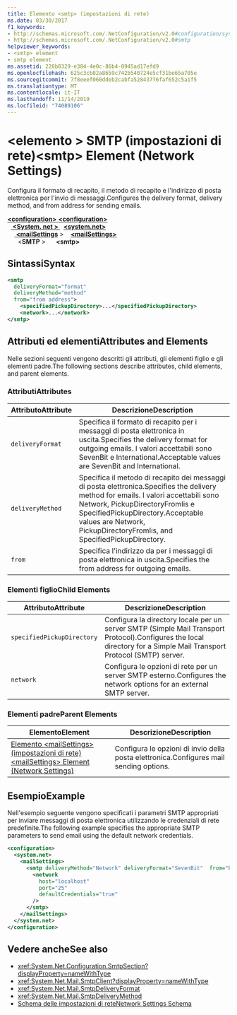 ```yaml
---
title: Elemento <smtp> (impostazioni di rete)
ms.date: 03/30/2017
f1_keywords:
- http://schemas.microsoft.com/.NetConfiguration/v2.0#configuration/system.net/mailSettings/smtp
- http://schemas.microsoft.com/.NetConfiguration/v2.0#smtp
helpviewer_keywords:
- <smtp> element
- smtp element
ms.assetid: 220b0329-e384-4e0c-86b4-0945ad17efd9
ms.openlocfilehash: 625c3cb82a8659c742b540724e5cf31be65a705e
ms.sourcegitcommit: 7f8eeef060ddeb2cabfa52843776faf652c5a1f5
ms.translationtype: MT
ms.contentlocale: it-IT
ms.lasthandoff: 11/14/2019
ms.locfileid: "74089106"
---
```

# <a name="smtp-element-network-settings"></a><span data-ttu-id="e13f8-102">\<elemento > SMTP (impostazioni di rete)</span><span class="sxs-lookup"><span data-stu-id="e13f8-102">\<smtp> Element (Network Settings)</span></span>
<span data-ttu-id="e13f8-103">Configura il formato di recapito, il metodo di recapito e l'indirizzo di posta elettronica per l'invio di messaggi.</span><span class="sxs-lookup"><span data-stu-id="e13f8-103">Configures the delivery format, delivery method, and from address for sending emails.</span></span>  
  
<span data-ttu-id="e13f8-104">[ **\<configuration>** ](../configuration-element.md)</span><span class="sxs-lookup"><span data-stu-id="e13f8-104">[**\<configuration>**](../configuration-element.md)</span></span>\
<span data-ttu-id="e13f8-105">&nbsp;&nbsp;[ **\<System. net >** ](system-net-element-network-settings.md)</span><span class="sxs-lookup"><span data-stu-id="e13f8-105">&nbsp;&nbsp;[**\<system.net>**](system-net-element-network-settings.md)</span></span>\
<span data-ttu-id="e13f8-106">&nbsp;&nbsp;&nbsp;&nbsp;[ **\<mailSettings**](mailsettings-element-network-settings.md) ></span><span class="sxs-lookup"><span data-stu-id="e13f8-106">&nbsp;&nbsp;&nbsp;&nbsp;[**\<mailSettings>**](mailsettings-element-network-settings.md)</span></span>\
<span data-ttu-id="e13f8-107">&nbsp;&nbsp;&nbsp;&nbsp;&nbsp;&nbsp;\<**SMTP** ></span><span class="sxs-lookup"><span data-stu-id="e13f8-107">&nbsp;&nbsp;&nbsp;&nbsp;&nbsp;&nbsp;**\<smtp>**</span></span>
  
## <a name="syntax"></a><span data-ttu-id="e13f8-108">Sintassi</span><span class="sxs-lookup"><span data-stu-id="e13f8-108">Syntax</span></span>  
  
```xml  
<smtp  
  deliveryFormat="format"  
  deliveryMethod="method"  
  from="from address">
    <specifiedPickupDirectory>...</specifiedPickupDirectory>  
    <network>...</network>  
</smtp>  
```  
  
## <a name="attributes-and-elements"></a><span data-ttu-id="e13f8-109">Attributi ed elementi</span><span class="sxs-lookup"><span data-stu-id="e13f8-109">Attributes and Elements</span></span>  
 <span data-ttu-id="e13f8-110">Nelle sezioni seguenti vengono descritti gli attributi, gli elementi figlio e gli elementi padre.</span><span class="sxs-lookup"><span data-stu-id="e13f8-110">The following sections describe attributes, child elements, and parent elements.</span></span>  
  
### <a name="attributes"></a><span data-ttu-id="e13f8-111">Attributi</span><span class="sxs-lookup"><span data-stu-id="e13f8-111">Attributes</span></span>  
  
|<span data-ttu-id="e13f8-112">Attributo</span><span class="sxs-lookup"><span data-stu-id="e13f8-112">Attribute</span></span>|<span data-ttu-id="e13f8-113">Descrizione</span><span class="sxs-lookup"><span data-stu-id="e13f8-113">Description</span></span>|  
|---------------|-----------------|  
|`deliveryFormat`|<span data-ttu-id="e13f8-114">Specifica il formato di recapito per i messaggi di posta elettronica in uscita.</span><span class="sxs-lookup"><span data-stu-id="e13f8-114">Specifies the delivery format for outgoing emails.</span></span> <span data-ttu-id="e13f8-115">I valori accettabili sono SevenBit e International.</span><span class="sxs-lookup"><span data-stu-id="e13f8-115">Acceptable values are SevenBit and International.</span></span>|  
|`deliveryMethod`|<span data-ttu-id="e13f8-116">Specifica il metodo di recapito dei messaggi di posta elettronica.</span><span class="sxs-lookup"><span data-stu-id="e13f8-116">Specifies the delivery method for emails.</span></span> <span data-ttu-id="e13f8-117">I valori accettabili sono Network, PickupDirectoryFromIis e SpecifiedPickupDirectory.</span><span class="sxs-lookup"><span data-stu-id="e13f8-117">Acceptable values are Network, PickupDirectoryFromIis, and SpecifiedPickupDirectory.</span></span>|  
|`from`|<span data-ttu-id="e13f8-118">Specifica l'indirizzo da per i messaggi di posta elettronica in uscita.</span><span class="sxs-lookup"><span data-stu-id="e13f8-118">Specifies the from address for outgoing emails.</span></span>|  
  
### <a name="child-elements"></a><span data-ttu-id="e13f8-119">Elementi figlio</span><span class="sxs-lookup"><span data-stu-id="e13f8-119">Child Elements</span></span>  
  
|<span data-ttu-id="e13f8-120">Attributo</span><span class="sxs-lookup"><span data-stu-id="e13f8-120">Attribute</span></span>|<span data-ttu-id="e13f8-121">Descrizione</span><span class="sxs-lookup"><span data-stu-id="e13f8-121">Description</span></span>|  
|---------------|-----------------|  
|`specifiedPickupDirectory`|<span data-ttu-id="e13f8-122">Configura la directory locale per un server SMTP (Simple Mail Transport Protocol).</span><span class="sxs-lookup"><span data-stu-id="e13f8-122">Configures the local directory for a Simple Mail Transport Protocol (SMTP) server.</span></span>|  
|`network`|<span data-ttu-id="e13f8-123">Configura le opzioni di rete per un server SMTP esterno.</span><span class="sxs-lookup"><span data-stu-id="e13f8-123">Configures the network options for an external SMTP server.</span></span>|  
  
### <a name="parent-elements"></a><span data-ttu-id="e13f8-124">Elementi padre</span><span class="sxs-lookup"><span data-stu-id="e13f8-124">Parent Elements</span></span>  
  
|<span data-ttu-id="e13f8-125">**Elemento**</span><span class="sxs-lookup"><span data-stu-id="e13f8-125">**Element**</span></span>|<span data-ttu-id="e13f8-126">**Descrizione**</span><span class="sxs-lookup"><span data-stu-id="e13f8-126">**Description**</span></span>|  
|-----------------|---------------------|  
|[<span data-ttu-id="e13f8-127">Elemento \<mailSettings> (impostazioni di rete)</span><span class="sxs-lookup"><span data-stu-id="e13f8-127">\<mailSettings> Element (Network Settings)</span></span>](mailsettings-element-network-settings.md)|<span data-ttu-id="e13f8-128">Configura le opzioni di invio della posta elettronica.</span><span class="sxs-lookup"><span data-stu-id="e13f8-128">Configures mail sending options.</span></span>|  
  
## <a name="example"></a><span data-ttu-id="e13f8-129">Esempio</span><span class="sxs-lookup"><span data-stu-id="e13f8-129">Example</span></span>  
 <span data-ttu-id="e13f8-130">Nell'esempio seguente vengono specificati i parametri SMTP appropriati per inviare messaggi di posta elettronica utilizzando le credenziali di rete predefinite.</span><span class="sxs-lookup"><span data-stu-id="e13f8-130">The following example specifies the appropriate SMTP parameters to send email using the default network credentials.</span></span>  
  
```xml  
<configuration>  
  <system.net>  
    <mailSettings>  
      <smtp deliveryMethod="Network" deliveryFormat="SevenBit"  from="ben@contoso.com">  
        <network  
          host="localhost"  
          port="25"  
          defaultCredentials="true"  
        />  
      </smtp>  
    </mailSettings>  
  </system.net>  
</configuration>  
```  
  
## <a name="see-also"></a><span data-ttu-id="e13f8-131">Vedere anche</span><span class="sxs-lookup"><span data-stu-id="e13f8-131">See also</span></span>

- <xref:System.Net.Configuration.SmtpSection?displayProperty=nameWithType>
- <xref:System.Net.Mail.SmtpClient?displayProperty=nameWithType>
- <xref:System.Net.Mail.SmtpDeliveryFormat>
- <xref:System.Net.Mail.SmtpDeliveryMethod>
- [<span data-ttu-id="e13f8-132">Schema delle impostazioni di rete</span><span class="sxs-lookup"><span data-stu-id="e13f8-132">Network Settings Schema</span></span>](index.md)
